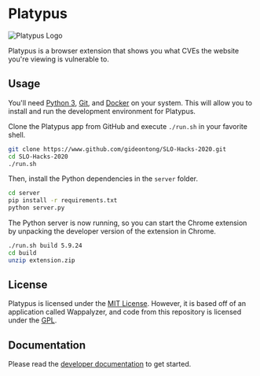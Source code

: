 # Platypus

![Platypus Logo](docs/assets/platypus.png)

Platypus is a browser extension that shows you what CVEs the website you're viewing is vulnerable to.

## Usage

You'll need [Python 3](https://www.python.org/downloads/), [Git](https://git-scm.com/downloads), and [Docker](https://www.docker.com/products/docker-desktop) on your system. This will allow you to install and run the development environment for Platypus.

Clone the Platypus app from GitHub and execute `./run.sh` in your favorite shell.

```bash
git clone https://www.github.com/gideontong/SLO-Hacks-2020.git
cd SLO-Hacks-2020
./run.sh
```

Then, install the Python dependencies in the `server` folder.

```bash
cd server
pip install -r requirements.txt
python server.py
```

The Python server is now running, so you can start the Chrome extension by unpacking the developer version of the extension in Chrome.

```bash
./run.sh build 5.9.24
cd build
unzip extension.zip
```

## License

Platypus is licensed under the [MIT License](/LICENSE). However, it is based off of an application called Wappalyzer, and code from this repository is licensed under the [GPL](https://github.com/AliasIO/Wappalyzer/blob/master/LICENSE).

## Documentation

Please read the [developer documentation](https://www.wappalyzer.com/docs) to get started.
